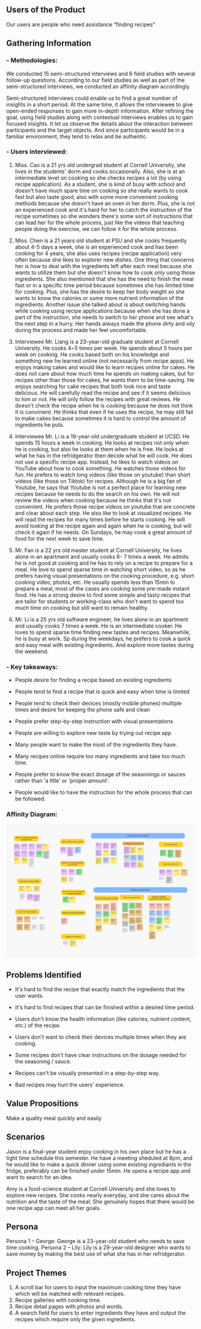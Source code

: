 ## Users of the Product

Our users are people who need assistance “finding recipes”

## Gathering Information

### - Methodologies:

We conducted 15 semi-structured interviews and 6 field studies with several follow-up questions. According to our field studies as well as part of the semi-structured interviews, we conducted an affinity diagram accordingly.

Semi-structured interviews could enable us to find a great number of insights in a short period. At the same time, it allows the interviewee to give open-ended responses to gain more in-depth information. After refining the goal, using field studies along with contextual interviews enables us to gain focused insights. It let us observe the details about the interaction between participants and the target objects. And since participants would be in a familiar environment, they tend to relax and be authentic.

### - Users interviewed:

1. Miss. Cao is a 21 yrs old undergrad student at Cornell University, she lives in the students' dorm and cooks occasionally. Also, she is at an intermediate level on cooking so she checks recipes a lot (by using recipe application). As a student, she is kind of busy with school and doesn't have much spare time on cooking so she really wants to cook fast but also taste good, also with some more convenient cooking methods because she doesn't have an oven in her dorm. Plus, she is not an experienced cook and it's hard for her to catch the instruction of the recipe sometimes so she wonders there's some sort of instructions that can lead her for the whole process, just like the videos that teaching people doing the exercise, we can follow it for the whole process.

2. Miss. Chen is a 21 years old student at PSU and she cooks frequently about 4-5 days a week, she is an experienced cook and has been cooking for 4 years, she also uses recipes (recipe application) very often because she likes to explorer new dishes. One thing that concerns her is how to deal with the ingredients left after each meal because she wants to utilize them but she doesn't know how to cook only using those ingredients. She also mentioned that she has the need to finish the meal fast or in a specific time period because sometimes she has limited time for cooking. Plus, she has the desire to keep her body weight so she wants to know the calories or some more nutrient information of the ingredients. Another issue she talked about is about switching hands while cooking using recipe applications because when she has done a part of the instruction, she needs to switch to her phone and see what's the next step in a hurry. Her hands always made the phone dirty and oily during the process and made her feel uncomfortable.

3. Interviewee Mr. Liang is a 23-year-old graduate student at Cornell University. He cooks 4~5 times per week. He spends about 5 hours per week on cooking. He cooks based both on his knowledge and something new he learned online (not necessarily from recipe apps). He enjoys making cakes and would like to learn recipes online for cakes. He does not care about how much time he spends on making cakes, but for recipes other than those for cakes, he wants them to be time-saving. He enjoys searching for cake recipes that both look nice and taste delicious. He will carefully read the recipe and see if it seems delicious to him or not. He will only follow the recipes with great reviews. He doesn’t check the recipe when he is cooking because he does not think it is convinient. He thinks that even if he uses the recipe, he may still fail to make cakes because sometimes it is hard to control the amount of ingredients he puts.

4. Interviewee Mr. Li is a 19-year-old undergraduate student at UCSD. He spends 15 hours a week in cooking. He looks at recipes not only when he is cooking, but also he looks at them when he is free. He looks at what he has in the refridgerator then decide what he will cook. He does not use a specific recipe app. Instead, he likes to watch videos on YouTube about how to cook something. He watches those videos for fun. He prefers to watch long videos (like those on youtube) than short videos (like those on Tiktok) for recipes. Although he is a big fan of Youtube, he says that Youtube is not a perfect place for learning new recipes because he needs to do the search on his own. He will not review the videos when cooking because he thinks that it's not convenient. He prefers those recipe videos on youtube that are concrete and clear about each step. He also like to look at visualized recipes. He will read the recipes for many times before he starts cooking. He will avoid looking at the recipe again and again when he is cooking, but will check it again if he needs. On Sundays, he may cook a great amount of food for the next week to save time.

5. Mr. Fan is a 22 yrs old master student at Cornell University, he lives alone in an apartment and usually cooks 6- 7 times a week. He admits he is not good at cooking and he has to rely on a recipe to prepare for a meal. He love to spend sparse time in watching short video, so as he prefers having visual presentations on the cooking procedure, e.g. short cooking video, photos, etc. He usually spends less than 15min to prepare a meal, most of the cases are cooking some pre-made instant food. He has a strong desire to find some simple and tasty recipes that are tailor for students or working-class who don't want to spend too much time on cooking but still want to remain healthy.

6. Mr. Li is a 25 yrs old software engineer, he lives alone in an apartment and usually cooks 7 times a week. He is an intermediate cooker. He loves to spend sparse time finding new tastes and recipes. Meanwhile, he is busy at work. Sp during the weekdays, he prefers to cook a quick and easy meal with existing ingredients. And explore more tastes during the weekend.

### - Key takeaways:

- People desire for finding a recipe based on existing ingredients

- People tend to find a recipe that is quick and easy when time is limited

- People tend to check their devices (mostly mobile phones) multiple times and desire for keeping the phone safe and clean

- People prefer step-by-step instruction with visual presentations

- People are willing to explore new taste by trying out recipe app

- Many people want to make the most of the ingredients they have.

- Many recipes online require too many ingredients and take too much time.

- People prefer to know the exact dosage of the seasonings or sauces rather than 'a lttle' or 'proper amount'.

- People would like to have the instruction for the whole process that can be followed.

### Affinity Diagram:

![](affinity_diagram.jpg)

## Problems Identified

- It's hard to find the recipe that exactly match the ingredients that the user wants.

- It's hard to find recipes that can be finished within a desired time period.

- Users don't know the health information (like calories, nutrient content, etc.) of the recipe.

- Users don't want to check their devices multiple times when they are cooking.

- Some recipes don't have clear instructions on the dosage needed for the seasoning / sauce.

- Recipes can't be visually presented in a step-by-step way.

- Bad recipes may hurt the users' experience.


## Value Propositions

Make a quality meal quickly and easily

## Scenarios

Jason is a final-year student enjoy cooking in his own place but he has a tight time schedule this semester. He have a meeting sheduled at 8pm, and he would like to make a quick dinner using some existing ingrediants in the fridge, preferably can be finished under 15min. He opens a recipe app and want to search for an idea.

Amy is a food-science student at Cornell University and she loves to explore new recipes. She cooks nearly everyday, and she cares about the nutrition and the taste of the meal. She genuinely hopes that there would be one recipe app can meet all her goals.

## Persona

Persona 1 – George: George is a 23-year-old student who needs to save time cooking.
Persona 2 – Lily: Lily is a 29-year-old designer who wants to save money by making the best use of what she has in her refridgerator.

## Project Themes

1. A scroll bar for users to input the maximum cooking time they have which will be matched with relevant recipes.
2. Recipe galleries with cooking time.
3. Recipe detail pages with photos and words.
4. A search field for users to enter ingredients they have and output the recipes which require only the given ingredients.
